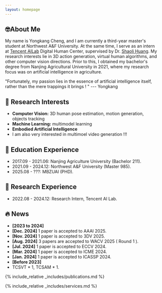 ```yaml
---
layout: homepage
---
```


## 🤓About Me

My name is Yongkang Cheng, and I am currently a third-year master's student at Northwest A&F University. At the same time, I serve as an intern at [Tencent AILab](https://ai.tencent.com/) Digital Human Center, supervised by Dr. [Shaoli Huang](https://scholar.google.com/citations?user=o31BPFsAAAAJ). My research interests lie in 3D action generation, virtual human algorithms, and other computer vision directions. Prior to this, I obtained my bachelor's degree from Nanjing Agricultural University in 2021, where my research focus was on artificial intelligence in agriculture.

"Fortunately, my passion lies in the essence of artificial intelligence itself, rather than the mere trappings it brings ! "           --- Yongkang

## 🎉 Research Interests
- **Computer Vision:** 3D human pose estimation, motion generation, objects tracking
- **Machine Learning:** multimodel learning
- **Embodied Artificial Intelligence**
- I am also very interested in multimoel video generation !!!

## 👣 Education Experience
- 2017.09 - 2021.06: Nanjing Agriculture University (Bachelor 211).
- 2021.09 - 2024.12: Northwest A&F University (Master 985).
- 2025.08 - ???: MBZUAI (PHD).
 
## 👣 Research Experience
- 2022.08 - 2024.12: Research Intern, Tencent AI Lab.

## 🔥 News
- **[2023 to 2024]**
- **[Dec. 2024]** 1 paper is accepted to AAAI 2025. 
- **[Nov. 2024]** 1 paper is accepted to 3DV 2025.
- **[Aug. 2024]** 3 papers are accepted to WACV 2025 ( Round 1 ).
- **[Jul. 2024]** 1 paper is accepted to ECCV 2024.
- **[Mar. 2024]** 1 paper is accepted to ICME 2024.
- **[Jan. 2024]** 1 paper is accepted to ICASSP 2024.
- **[Before 2023]**
- TCSVT * 1, TCSAM * 1.




{% include_relative _includes/publications.md %}

{% include_relative _includes/services.md %}
<center>
<script type="text/javascript" id="clstr_globe" src="//clustrmaps.com/globe.js?d=iuSJ1VKqKr8as2njQGszJOuhLq_EQuzo7ngDdC_UVt4"></script>
</center>
